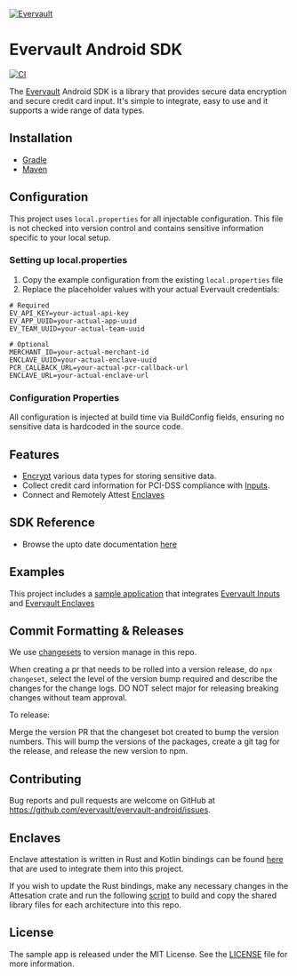 [![Evervault](https://evervault.com/evervault.svg)](https://evervault.com/)
# Evervault Android SDK
[![CI](https://github.com/evervault/evervault-android/actions/workflows/codeql.yml/badge.svg)](https://github.com/evervault/evervault-android/actions/workflows/codeql.yml)

The [Evervault](https://evervault.com/) Android SDK is a library that provides secure data encryption and secure credit card input. It's simple to integrate, easy to use and it supports a wide range of data types.

## Installation
 * [Gradle](https://docs.evervault.com/sdks/android#gradle-dsl)
 * [Maven](https://docs.evervault.com/sdks/android#maven)

## Configuration

This project uses `local.properties` for all injectable configuration. This file is not checked into version control and contains sensitive information specific to your local setup.

### Setting up local.properties

1. Copy the example configuration from the existing `local.properties` file
2. Replace the placeholder values with your actual Evervault credentials:

```properties
# Required
EV_API_KEY=your-actual-api-key
EV_APP_UUID=your-actual-app-uuid
EV_TEAM_UUID=your-actual-team-uuid

# Optional
MERCHANT_ID=your-actual-merchant-id
ENCLAVE_UUID=your-actual-enclave-uuid
PCR_CALLBACK_URL=your-actual-pcr-callback-url
ENCLAVE_URL=your-actual-enclave-url
```

### Configuration Properties

All configuration is injected at build time via BuildConfig fields, ensuring no sensitive data is hardcoded in the source code.

## Features
* [Encrypt](https://docs.evervault.com/security/evervault-encryption) various data types for storing sensitive data.
* Collect credit card information for PCI-DSS compliance with [Inputs](https://docs.evervault.com/products/inputs).
* Connect and Remotely Attest [Enclaves](https://docs.evervault.com/products/enclaves)

## SDK Reference
* Browse the upto date documentation [here](https://docs.evervault.com/sdks/android)
## Examples
This project includes a [sample application](https://github.com/evervault/evervault-android/tree/main/sampleapplication) that integrates [Evervault Inputs](https://docs.evervault.com/products/inputs) and [Evervault Enclaves](https://docs.evervault.com/products/enclaves)

## Commit Formatting & Releases

We use [changesets](https://github.com/changesets/changesets) to version manage in this repo.

When creating a pr that needs to be rolled into a version release, do `npx changeset`, select the level of the version bump required and describe the changes for the change logs. DO NOT select major for releasing breaking changes without team approval.

To release:

Merge the version PR that the changeset bot created to bump the version numbers. This will bump the versions of the packages, create a git tag for the release, and release the new version to npm.

## Contributing
Bug reports and pull requests are welcome on GitHub at https://github.com/evervault/evervault-android/issues.

## Enclaves

Enclave attestation is written in Rust and Kotlin bindings can be found [here](https://github.com/evervault/attestation-doc-validation/tree/main/kotlin-attestation-bindings) that are used to integrate them into this project.

If you wish to update the Rust bindings, make any necessary changes in the Attesation crate and run the following [script](https://github.com/evervault/attestation-doc-validation/blob/main/kotlin-attestation-bindings/build-libs.sh) to build and copy the shared library files for each architecture into this repo.

## License
The sample app is released under the MIT License. See the [LICENSE](https://github.com/evervault/evervault-android/tree/main/LICENSE) file for more information.
